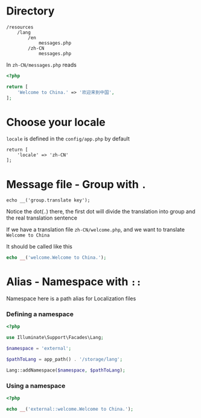 # Directory
```
/resources
    /lang
        /en
            messages.php
        /zh-CN
            messages.php
```

In `zh-CN/messages.php` reads
```php
<?php

return [
    'Welcome to China.' => '欢迎来到中国',
];
```

# Choose your locale
`locale` is defined in the `config/app.php` by default
```
return [
    'locale' => 'zh-CN'
];
```

# Message file - Group with `.`
```
echo __('group.translate key');
```
Notice the dot(`.`) there, the first dot will divide the translation into
group and the real translation sentence

If we have a translation file `zh-CN/welcome.php`, and we want to translate `Welcome to China`

It should be called like this
```php
echo __('welcome.Welcome to China.');
```

# Alias - Namespace with `::`
Namespace here is a path alias for Localization files

### Defining a namespace
```php
<?php

use Illuminate\Support\Facades\Lang;

$namespace = 'external';

$pathToLang = app_path() . '/storage/lang';

Lang::addNamespace($namespace, $pathToLang);
```

### Using a namespace
```php
<?php

echo __('external::welcome.Welcome to China.');
```